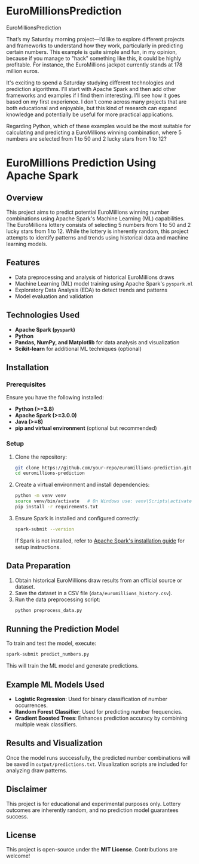 # EuroMillionsPrediction
EuroMillionsPrediction

That’s my Saturday morning project—I’d like to explore different projects and frameworks to understand how they work, particularly in predicting certain numbers. This example is quite simple and fun, in my opinion, because if you manage to "hack" something like this, it could be highly profitable. For instance, the EuroMillions jackpot currently stands at 178 million euros.

It's exciting to spend a Saturday studying different technologies and prediction algorithms. I'll start with Apache Spark and then add other frameworks and examples if I find them interesting. I'll see how it goes based on my first experience. I don't come across many projects that are both educational and enjoyable, but this kind of research can expand knowledge and potentially be useful for more practical applications.

Regarding Python, which of these examples would be the most suitable for calculating and predicting a EuroMillions winning combination, where 5 numbers are selected from 1 to 50 and 2 lucky stars from 1 to 12? 

# EuroMillions Prediction Using Apache Spark

## Overview
This project aims to predict potential EuroMillions winning number combinations using Apache Spark's Machine Learning (ML) capabilities. The EuroMillions lottery consists of selecting 5 numbers from 1 to 50 and 2 lucky stars from 1 to 12. While the lottery is inherently random, this project attempts to identify patterns and trends using historical data and machine learning models.

## Features
- Data preprocessing and analysis of historical EuroMillions draws
- Machine Learning (ML) model training using Apache Spark's `pyspark.ml`
- Exploratory Data Analysis (EDA) to detect trends and patterns
- Model evaluation and validation

## Technologies Used
- **Apache Spark (`pyspark`)**
- **Python**
- **Pandas, NumPy, and Matplotlib** for data analysis and visualization
- **Scikit-learn** for additional ML techniques (optional)

## Installation
### Prerequisites
Ensure you have the following installed:
- **Python (>=3.8)**
- **Apache Spark (>=3.0.0)**
- **Java (>=8)**
- **pip and virtual environment** (optional but recommended)

### Setup
1. Clone the repository:
   ```sh
   git clone https://github.com/your-repo/euromillions-prediction.git
   cd euromillions-prediction
   ```
2. Create a virtual environment and install dependencies:
   ```sh
   python -m venv venv
   source venv/bin/activate   # On Windows use: venv\Scripts\activate
   pip install -r requirements.txt
   ```
3. Ensure Spark is installed and configured correctly:
   ```sh
   spark-submit --version
   ```
   If Spark is not installed, refer to [Apache Spark's installation guide](https://spark.apache.org/docs/latest/) for setup instructions.

## Data Preparation
1. Obtain historical EuroMillions draw results from an official source or dataset.
2. Save the dataset in a CSV file (`data/euromillions_history.csv`).
3. Run the data preprocessing script:
   ```sh
   python preprocess_data.py
   ```

## Running the Prediction Model
To train and test the model, execute:
```sh
spark-submit predict_numbers.py
```
This will train the ML model and generate predictions.

## Example ML Models Used
- **Logistic Regression**: Used for binary classification of number occurrences.
- **Random Forest Classifier**: Used for predicting number frequencies.
- **Gradient Boosted Trees**: Enhances prediction accuracy by combining multiple weak classifiers.

## Results and Visualization
Once the model runs successfully, the predicted number combinations will be saved in `output/predictions.txt`. Visualization scripts are included for analyzing draw patterns.

## Disclaimer
This project is for educational and experimental purposes only. Lottery outcomes are inherently random, and no prediction model guarantees success.

## License
This project is open-source under the **MIT License**. Contributions are welcome!

